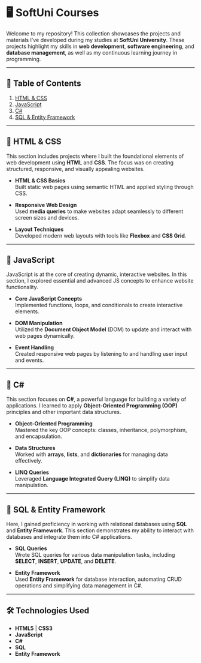 # 🖥️ **SoftUni Courses**

Welcome to my repository! This collection showcases the projects and materials I’ve developed during my studies at **SoftUni University**. These projects highlight my skills in **web development**, **software engineering**, and **database management**, as well as my continuous learning journey in programming.

---

## 📑 **Table of Contents**

1. [HTML & CSS](#html-&-css)
2. [JavaScript](#javascript)
3. [C#](#csharp)
4. [SQL & Entity Framework](#ms-sql)

---

## 📁 **HTML & CSS**

This section includes projects where I built the foundational elements of web development using **HTML** and **CSS**. The focus was on creating structured, responsive, and visually appealing websites.

- **HTML & CSS Basics**  
  Built static web pages using semantic HTML and applied styling through CSS.
  
- **Responsive Web Design**  
  Used **media queries** to make websites adapt seamlessly to different screen sizes and devices.
  
- **Layout Techniques**  
  Developed modern web layouts with tools like **Flexbox** and **CSS Grid**.

---

## 📁 **JavaScript**

JavaScript is at the core of creating dynamic, interactive websites. In this section, I explored essential and advanced JS concepts to enhance website functionality.

- **Core JavaScript Concepts**  
  Implemented functions, loops, and conditionals to create interactive elements.
  
- **DOM Manipulation**  
  Utilized the **Document Object Model** (DOM) to update and interact with web pages dynamically.
  
- **Event Handling**  
  Created responsive web pages by listening to and handling user input and events.

---

## 📁 **C#**

This section focuses on **C#**, a powerful language for building a variety of applications. I learned to apply **Object-Oriented Programming (OOP)** principles and other important data structures.

- **Object-Oriented Programming**  
  Mastered the key OOP concepts: classes, inheritance, polymorphism, and encapsulation.
  
- **Data Structures**  
  Worked with **arrays**, **lists**, and **dictionaries** for managing data effectively.
  
- **LINQ Queries**  
  Leveraged **Language Integrated Query (LINQ)** to simplify data manipulation.

---

## 📁 **SQL & Entity Framework**

Here, I gained proficiency in working with relational databases using **SQL** and **Entity Framework**. This section demonstrates my ability to interact with databases and integrate them into C# applications.

- **SQL Queries**  
  Wrote SQL queries for various data manipulation tasks, including **SELECT**, **INSERT**, **UPDATE**, and **DELETE**.
  
- **Entity Framework**  
  Used **Entity Framework** for database interaction, automating CRUD operations and simplifying data management in C#.

---

## 🛠️ **Technologies Used**

- **HTML5** | **CSS3**  
- **JavaScript**  
- **C#**  
- **SQL**  
- **Entity Framework**
